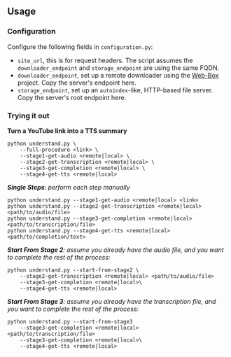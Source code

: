 

## Usage

### Configuration

Configure the following fields in `configuration.py`:
- `site_url`, this is for request headers. The script assumes the `downloader_endpoint` and `storage_endpoint` are using the same FQDN.
- `downloader_endpoint`, set up a remote downloader using the [Web-Box](https://github.com/mindcrunch4u/Web-Box) project. Copy the server's endpoint here.
- `storage_endpoint`, set up an `autoindex`-like, HTTP-based file server. Copy the server's root endpoint here.

### Trying it out

**Turn a YouTube link into a TTS summary**
```
python understand.py \ 
    --full-procedure <link> \
    --stage1-get-audio <remote|local> \
    --stage2-get-transcription <remote|local> \
    --stage3-get-completion <remote|local> \
    --stage4-get-tts <remote|local>
```

***Single Steps**: perform each step manually*
```
python understand.py --stage1-get-audio <remote|local> <link>
python understand.py --stage2-get-transcription <remote|local> <path/to/audio/file>
python understand.py --stage3-get-completion <remote|local> <path/to/transcription/file>
python understand.py --stage4-get-tts <remote|local> <path/to/completion/text>
```

***Start From Stage 2**: assume you already have the audio file, and you want to complete the rest of the process:*
```
python understand.py --start-from-stage2 \
    --stage2-get-transcription <remote|local> <path/to/audio/file>
    --stage3-get-completion <remote|local>\
    --stage4-get-tts <remote|local>
```

***Start From Stage 3**: assume you already have the transcription file, and you want to complete the rest of the process:*
```
python understand.py --start-from-stage3
    --stage3-get-completion <remote|local> <path/to/transcription/file>
    --stage3-get-completion <remote|local>\
    --stage4-get-tts <remote|local>
```
